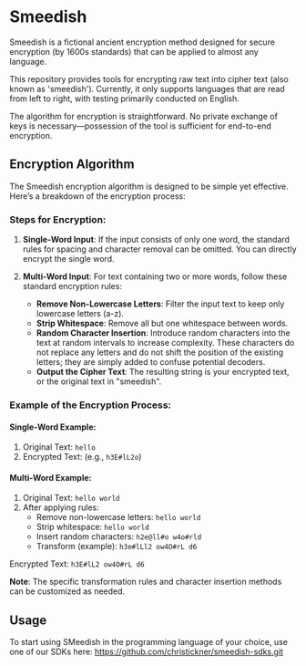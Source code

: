 # Smeedish

Smeedish is a fictional ancient encryption method designed for secure encryption (by 1600s standards) that can be applied to almost any language.

This repository provides tools for encrypting raw text into cipher text (also known as 'smeedish'). Currently, it only supports languages that are read from left to right, with testing primarily conducted on English.

The algorithm for encryption is straightforward. No private exchange of keys is necessary—possession of the tool is sufficient for end-to-end encryption.

## Encryption Algorithm

The Smeedish encryption algorithm is designed to be simple yet effective. Here’s a breakdown of the encryption process:

### Steps for Encryption:

1. **Single-Word Input**: If the input consists of only one word, the standard rules for spacing and character removal can be omitted. You can directly encrypt the single word.

2. **Multi-Word Input**: For text containing two or more words, follow these standard encryption rules:
    - **Remove Non-Lowercase Letters**: Filter the input text to keep only lowercase letters (a-z).
    - **Strip Whitespace**: Remove all but one whitespace between words.
    - **Random Character Insertion**: Introduce random characters into the text at random intervals to increase complexity. These characters do not replace any letters and do not shift the position of the existing letters; they are simply added to confuse potential decoders.
    - **Output the Cipher Text**: The resulting string is your encrypted text, or the original text in "smeedish".

### Example of the Encryption Process:

#### Single-Word Example:
1. Original Text: `hello`
2. Encrypted Text: (e.g., `h3E#lL2o`)

#### Multi-Word Example:
1. Original Text: `hello world`
2. After applying rules:
    - Remove non-lowercase letters: `hello world`
    - Strip whitespace: `hello world`
    - Insert random characters: `h2e@ll#o w4o#rld`
    - Transform (example): `h3e#lLl2 ow4O#rL d6`

Encrypted Text: `h3E#lL2 ow4O#rL d6`

**Note**: The specific transformation rules and character insertion methods can be customized as needed.

## Usage

To start using SMeedish in the programming language of your choice, use one of our SDKs here: https://github.com/christickner/smeedish-sdks.git
